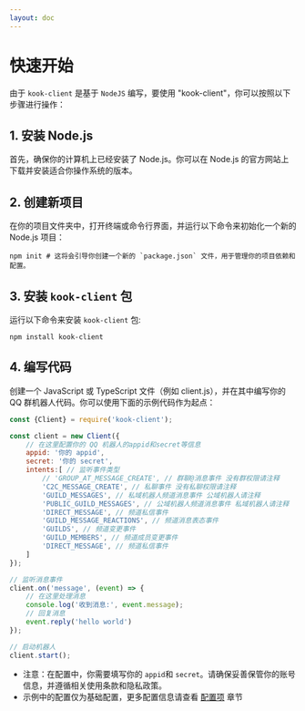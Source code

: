 ```yaml
---
layout: doc
---
```

# 快速开始
由于 `kook-client` 是基于 `NodeJS` 编写，要使用 "kook-client"，你可以按照以下步骤进行操作：
## 1. 安装 Node.js
首先，确保你的计算机上已经安装了 Node.js。你可以在 Node.js 的官方网站上下载并安装适合你操作系统的版本。
## 2. 创建新项目
在你的项目文件夹中，打开终端或命令行界面，并运行以下命令来初始化一个新的 Node.js 项目：
```shell
npm init # 这将会引导你创建一个新的 `package.json` 文件，用于管理你的项目依赖和配置。
```
## 3. 安装 `kook-client` 包
运行以下命令来安装 `kook-client` 包:
```shell
npm install kook-client
```
## 4. 编写代码
创建一个 JavaScript 或 TypeScript 文件（例如 client.js），并在其中编写你的 QQ 群机器人代码。你可以使用下面的示例代码作为起点：
```javascript
const {Client} = require('kook-client');

const client = new Client({
	// 在这里配置你的 QQ 机器人的appid和secret等信息
    appid: '你的 appid',
    secret: '你的 secret',
    intents:[ // 监听事件类型
        // 'GROUP_AT_MESSAGE_CREATE', // 群聊@消息事件 没有群权限请注释
	    'C2C_MESSAGE_CREATE', // 私聊事件 没有私聊权限请注释
	    'GUILD_MESSAGES', // 私域机器人频道消息事件 公域机器人请注释
	    'PUBLIC_GUILD_MESSAGES', // 公域机器人频道消息事件 私域机器人请注释
	    'DIRECT_MESSAGE', // 频道私信事件
	    'GUILD_MESSAGE_REACTIONS', // 频道消息表态事件
	    'GUILDS', // 频道变更事件
	    'GUILD_MEMBERS', // 频道成员变更事件
	    'DIRECT_MESSAGE', // 频道私信事件
    ]
});

// 监听消息事件
client.on('message', (event) => {
	// 在这里处理消息
	console.log('收到消息:', event.message);
	// 回复消息
	event.reply('hello world')
});

// 启动机器人
client.start();
```

- 注意：在配置中，你需要填写你的 `appid`和 `secret`。请确保妥善保管你的账号信息，并遵循相关使用条款和隐私政策。
- 示例中的配置仅为基础配置，更多配置信息请查看 [配置项](../config.md) 章节


